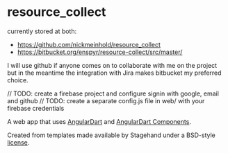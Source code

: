 # resource_collect

currently stored at both:
- https://github.com/nickmeinhold/resource_collect
- https://bitbucket.org/enspyr/resource-collect/src/master/

I will use github if anyone comes on to collaborate with me on the project but in the meantime the integration with Jira makes bitbucket my preferred choice. 

// TODO: create a firebase project and configure signin with google, email and github 
// TODO: create a separate config.js file in web/ with your firebase credentials 

A web app that uses [AngularDart](https://webdev.dartlang.org/angular) and
[AngularDart Components](https://webdev.dartlang.org/components).

Created from templates made available by Stagehand under a BSD-style
[license](https://github.com/dart-lang/stagehand/blob/master/LICENSE).
